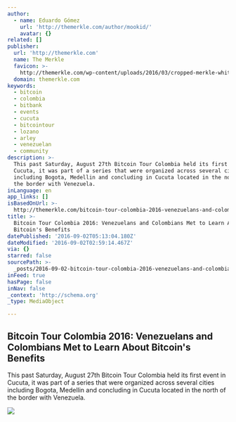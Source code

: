 ```yaml
---
author:
  - name: Eduardo Gómez
    url: 'http://themerkle.com/author/mookid/'
    avatar: {}
related: []
publisher:
  url: 'http://themerkle.com'
  name: The Merkle
  favicon: >-
    http://themerkle.com/wp-content/uploads/2016/03/cropped-merkle-white-1-192x192.png
  domain: themerkle.com
keywords:
  - bitcoin
  - colombia
  - bitbank
  - events
  - cucuta
  - bitcointour
  - lozano
  - arley
  - venezuelan
  - community
description: >-
  This past Saturday, August 27th Bitcoin Tour Colombia held its first event in
  Cucuta, it was part of a series that were organized across several cities
  including Bogota, Medellin and concluding in Cucuta located in the north of
  the border with Venezuela.
inLanguage: en
app_links: []
isBasedOnUrl: >-
  http://themerkle.com/bitcoin-tour-colombia-2016-venezuelans-and-colombians-met-to-learn-about-bitcoins-benefits/
title: >-
  Bitcoin Tour Colombia 2016: Venezuelans and Colombians Met to Learn About
  Bitcoin's Benefits
datePublished: '2016-09-02T05:13:04.180Z'
dateModified: '2016-09-02T02:59:14.467Z'
via: {}
starred: false
sourcePath: >-
  _posts/2016-09-02-bitcoin-tour-colombia-2016-venezuelans-and-colombians-met-t.md
inFeed: true
hasPage: false
inNav: false
_context: 'http://schema.org'
_type: MediaObject

---
```

<article style=""><h1>Bitcoin Tour Colombia 2016: Venezuelans and Colombians Met to Learn About Bitcoin's Benefits</h1><p>This past Saturday, August 27th Bitcoin Tour Colombia held its first event in Cucuta, it was part of a series that were organized across several cities including Bogota, Medellin and concluding in Cucuta located in the north of the border with Venezuela.</p><img src="http://themerkle.com/wp-content/uploads/2016/09/Meetup-Colombia.jpg" /></article>